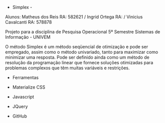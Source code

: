 - Simplex - 

Alunos: Matheus dos Reis RA: 582621 / Ingrid Ortega RA:       / Vinicius Cavalcanti RA: 578878


Projeto para a disciplina de Pesquisa Operacional
5º Semestre Sistemas de Informação - UNIVEM

O método Simplex é um método seqüencial de otimização e pode ser empregado, assim como o método univariado, tanto para maximizar como minimizar uma resposta. Pode ser definido ainda como um método de resolução da programação linear que fornece soluções otimizadas para problemas complexos que têm muitas variáveis e restrições.

- Ferramentas

- Materialize CSS
- Javascript
- JQuery
- GitHub 
